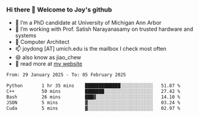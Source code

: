 ### Hi there 👋 Welcome to Joy's github

- 🔭 I’m a PhD candidate at University of Michigan Ann Arbor
- 🌱 I’m working with Prof. Satish Narayanasamy on trusted hardware and systems
- 👯 Computer Architect
- 📫 joydong [AT] umich.edu is the mailbox I check most often
- 😄 also know as jiao_chew
- 💬 read more at [my website](https://joydddd.github.io/)
<!--START_SECTION:waka-->

```txt
From: 29 January 2025 - To: 05 February 2025

Python       1 hr 35 mins    █████████████░░░░░░░░░░░░   51.87 %
C++          50 mins         ███████░░░░░░░░░░░░░░░░░░   27.42 %
Bash         26 mins         ███▓░░░░░░░░░░░░░░░░░░░░░   14.10 %
JSON         5 mins          ▓░░░░░░░░░░░░░░░░░░░░░░░░   03.24 %
Cuda         5 mins          ▓░░░░░░░░░░░░░░░░░░░░░░░░   02.97 %
```

<!--END_SECTION:waka-->
